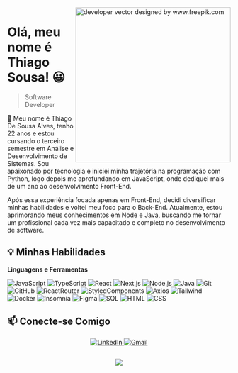 <img align="right" height="350" src="https://user-images.githubusercontent.com/74038190/212750996-938b257b-266c-45a7-9af7-655341c0f58b.gif" alt="developer vector designed by www.freepik.com">

# Olá, meu nome é Thiago Sousa! 😀
> Software Developer

💬 Meu nome é Thiago De Sousa Alves, tenho 22 anos e estou cursando o terceiro semestre em Análise e Desenvolvimento de Sistemas. Sou apaixonado por tecnologia e iniciei minha trajetória na programação com Python, logo depois me aprofundando em JavaScript, onde dediquei mais de um ano ao desenvolvimento Front-End.

Após essa experiência focada apenas em Front-End, decidi diversificar minhas habilidades e voltei meu foco para o Back-End. Atualmente, estou aprimorando meus conhecimentos em Node e Java, buscando me tornar um profissional cada vez mais capacitado e completo no desenvolvimento de software.

## 💡 Minhas Habilidades

**Linguagens e Ferramentas**

![JavaScript](https://img.shields.io/badge/JAVASCRIPT-525252?style=for-the-badge&logo=javascript&logoColor=f1e05a)
![TypeScript](https://img.shields.io/badge/TYPESCRIPT-525252?style=for-the-badge&logo=typescript&logoColor=%233178C6)
![React](https://img.shields.io/badge/React-525252?style=for-the-badge&logo=react&logoColor=5ed3f3)
![Next.js](https://img.shields.io/badge/Next.js-525252?style=for-the-badge&logo=next.js&logoColor=ffffff)
![Node.js](https://img.shields.io/badge/Node.js-525252?style=for-the-badge&logo=node.js&logoColor=8CC84B)
![Java](https://img.shields.io/badge/Java-525252?style=for-the-badge&logo=java&logoColor=ed8b00)
![Git](https://img.shields.io/badge/Git-525252?style=for-the-badge&logo=git&logoColor=e94e31)
![GitHub](https://img.shields.io/badge/GitHub-525252?style=for-the-badge&logo=github&logoColor=000000)
![ReactRouter](https://img.shields.io/badge/ReactRouter-525252?style=for-the-badge&logo=reactrouter&logoColor=f14747)
![StyledComponents](https://img.shields.io/badge/StyledComponents-525252?style=for-the-badge&logo=styledcomponents&logoColor=f7cb56)
![Axios](https://img.shields.io/badge/Axios-525252?style=for-the-badge&logo=axios&logoColor=5ed3f3)
![Tailwind](https://img.shields.io/badge/Tailwind-525252?style=for-the-badge&logo=tailwindcss&logoColor=36b7f0)
![Docker](https://img.shields.io/badge/Docker-525252?style=for-the-badge&logo=docker&logoColor=35add2)
![Insomnia](https://img.shields.io/badge/Insomnia-525252?style=for-the-badge&logo=insomnia&logoColor=35add2)
![Figma](https://img.shields.io/badge/Figma-525252?style=for-the-badge&logo=figma&logoColor=f14747)
![SQL](https://img.shields.io/badge/SQL-525252?style=for-the-badge&logo=sqlite&logoColor=003B57)
![HTML](https://img.shields.io/badge/html-525252?style=for-the-badge&logo=html&logoColor=35add2)
![CSS](https://img.shields.io/badge/css-525252?style=for-the-badge&logo=css&logoColor=35add2)

## 📫 Conecte-se Comigo

<div align="center">
  <a href="https://www.linkedin.com/in/thiagodsousa/" target="_blank">
  <img src="https://img.shields.io/badge/-LinkedIn-%230077B5?style=for-the-badge&logo=linkedin&logoColor=white" alt="LinkedIn" target="_blank">
  </a>
  </a>
  <a href="mailto:sousaalvesth@gmail.com">
  <img src="https://img.shields.io/badge/-Gmail-%23333?style=for-the-badge&logo=gmail&logoColor=white" alt="Gmail">
  </a>
</div>

##
<p align="center">
  <img src="https://media3.giphy.com/media/v1.Y2lkPTc5MGI3NjExeGNrdjM2Y2QxdXJoNnlqbWg5OWdyMzd2YWkyMGVwenQzZ2hoNmVrYSZlcD12MV9pbnRlcm5hbF9naWZfYnlfaWQmY3Q9Zw/JqmupuTVZYaQX5s094/giphy.gif">
</p>
